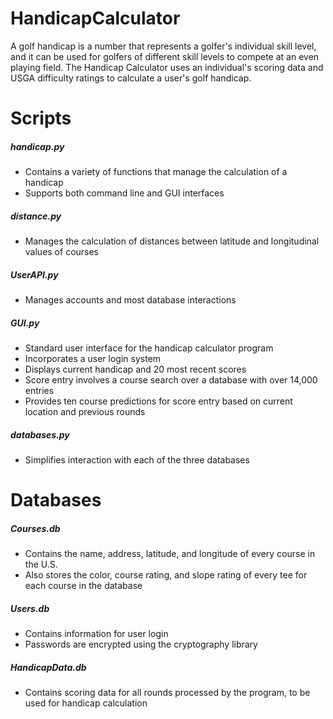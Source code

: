 # HandicapCalculator

A golf handicap is a number that represents a golfer's individual skill level, and it can be used for golfers of different skill levels to compete at an even playing field.  The Handicap Calculator uses an individual's scoring data and USGA difficulty ratings to calculate a user's golf handicap.


# Scripts
##### handicap.py
- Contains a variety of functions that manage the calculation of a handicap
- Supports both command line and GUI interfaces
##### distance.py
- Manages the calculation of distances between latitude and longitudinal values of courses
##### UserAPI.py
- Manages accounts and most database interactions
##### GUI.py
- Standard user interface for the handicap calculator program
- Incorporates a user login system
- Displays current handicap and 20 most recent scores
- Score entry involves a course search over a database with over 14,000 entries
- Provides ten course predictions for score entry based on current location and previous rounds
##### databases.py
- Simplifies interaction with each of the three databases

# Databases
##### Courses.db
- Contains the name, address, latitude, and longitude of every course in the U.S.
- Also stores the color, course rating, and slope rating of every tee for each course in the database
##### Users.db
- Contains information for user login
- Passwords are encrypted using the cryptography library
##### HandicapData.db
 - Contains scoring data for all rounds processed by the program, to be used for handicap calculation
